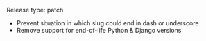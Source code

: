 Release type: patch

* Prevent situation in which slug could end in dash or underscore
* Remove support for end-of-life Python & Django versions
